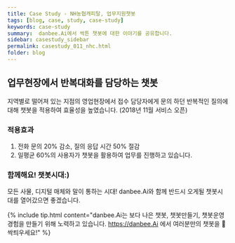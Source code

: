 ```yaml
---
title: Case Study - NH농협캐피탈, 업무지원챗봇
tags: [blog, case, study, case-study]
keywords: case-study
summary:  danbee.Ai에서 싹튼 챗봇에 대한 이야기를 공유합니다.
sidebar: casestudy_sidebar
permalink: casestudy_011_nhc.html
folder: blog
---
```



## 업무현장에서 반복대화를 담당하는 챗봇
지역별로 떨어져 있는 지점의 영업현장에서 접수 담당자에게 문의 하던 반복적인 질의에 대해 챗봇을 적용하여 효율성을 높였습니다. (2018년 11월 서비스 오픈)

### 적용효과 
1. 전화 문의 20% 감소, 질의 응답 시간 50% 절감
2. 일평균 60%의 사용자가 챗봇을 활용하여 업무를 진행하고 있습니다.

### 함께해요! 챗봇시대:)
모든 사물, 디지털 매체와 말이 통하는 시대! 
danbee.Ai와 함께 반드시 오게될 챗봇시대를 열어갔으면 좋겠습니다.

{% include tip.html content="danbee.Ai는 보다 나은 챗봇, 챗봇만들기, 챗봇운영 경험을 만들기 위해 노력하고 있습니다. https://danbee.Ai 에서 여러분만의 챗봇을 🌱싹틔우세요!" %}